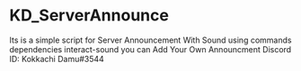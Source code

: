 # KD_ServerAnnounce
Its is a simple script for Server Announcement With Sound
using commands
dependencies interact-sound
you can Add Your Own Announcment
Discord ID: Kokkachi Damu#3544

